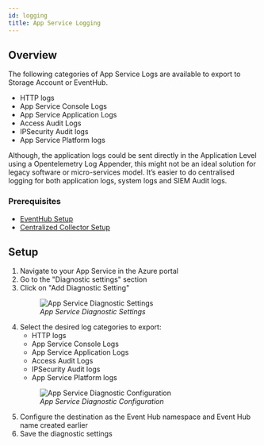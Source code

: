 ```yaml
---
id: logging
title: App Service Logging
---
```


## Overview
The following categories of App Service Logs are available to export to Storage Account or EventHub. 

- HTTP logs
- App Service Console Logs
- App Service Application Logs
- Access Audit Logs
- IPSecurity Audit logs
- App Service Platform logs

Although, the application logs could be sent directly in the Application Level using a Opentelemetry Log Appender, this might not be an ideal solution for legacy software or micro-services model. It’s easier to do centralised logging for both application logs, system logs and SIEM Audit logs.

### Prerequisites

- [EventHub Setup](../../bootstrapping/data-ingestion)
- [Centralized Collector Setup](../../bootstrapping/collector-setup)

## Setup

1. Navigate to your App Service in the Azure portal
2. Go to the "Diagnostic settings" section
3. Click on "Add Diagnostic Setting"
    <figure data-zoomable align="left">
    <img
        src="/img/docs/azure-monitoring/app-svc-diag-settings.webp"
        alt="App Service Diagnostic Settings"
    />
    <figcaption>
    <i>
    App Service Diagnostic Settings
    </i>
    </figcaption>
    </figure>
4. Select the desired log categories to export:
    - HTTP logs
    - App Service Console Logs
    - App Service Application Logs
    - Access Audit Logs
    - IPSecurity Audit logs
    - App Service Platform logs
    <figure data-zoomable align="left">
    <img
        src="/img/docs/azure-monitoring/app-svc-diag-configuration.webp"
        alt="App Service Diagnostic Configuration"
    />
    <figcaption>
    <i>
    App Service Diagnostic Configuration
    </i>
    </figcaption>
    </figure>
5. Configure the destination as the Event Hub namespace and Event Hub name created earlier
6. Save the diagnostic settings